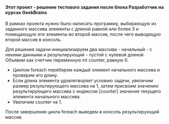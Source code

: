 #### Этот проект - решение тестового задания после блока Разработчик на курсах GeekBrains

В рамках проекта нужно было написать программу, выбирающую из заданного массива элементы с длиной
равной или более 3 и помещающую эти элементы во второй массив, после чего выводящую второй
массив в консоль.

Для решения задачи инициализируем два массива - начальный - с некими данными и результирующий - пустой с нулевой длиной.
Объявим как счетчик переменную int counter, равную 0.

* Циклом foreach переберем каждый элемент начального массива и проверим его длину.
* Если длина элемента удовлетворяет условию задачи, увеличим размер результирующего массива на 1,
  затем присвоим значению результирующего массива с индексом [counter] значение текущего элемента начального массива.
* Увеличим counter на 1.

После завершения цикла foreach выведем в консоль результирующий массив.
